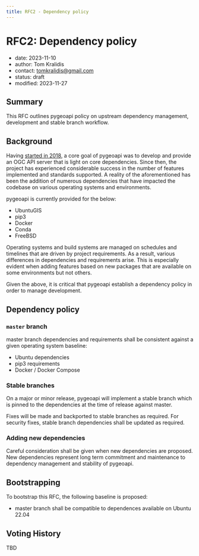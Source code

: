 ```yaml
---
title: RFC2 - Dependency policy
---
```


# RFC2: Dependency policy

- date: 2023-11-10
- author: Tom Kralidis
- contact: tomkralidis@gmail.com
- status: draft
- modified: 2023-11-27

## Summary

This RFC outlines pygeoapi policy on upstream dependency management, development and stable branch workflow.

## Background

Having [started in 2018](https://github.com/geopython/pygeoapi/commit/17edb346a177c9cfdb1d4a7494a029c9e64ed89e), a core goal of pygeoapi was to develop and provide an OGC API server that is light on core dependencies.  Since then, the project has experienced considerable success in the number of features implemented and standards supported.  A reality of the aforementioned has been the addition of numerous dependencies that have impacted the codebase on various operating systems and environments.

pygeoapi is currently provided for the below:

- UbuntuGIS
- pip3
- Docker
- Conda
- FreeBSD

Operating systems and build systems are managed on schedules and timelines that are driven by project requirements.  As a result, various differences in dependencies and requirements arise.  This is especially evident when adding features based on new packages that are available on some environments but not others.

Given the above, it is critical that pygeoapi establish a dependency policy in order to manage development.

## Dependency policy

### `master` branch

master branch dependencies and requirements shall be consistent against a given operating system baseline:

* Ubuntu dependencies
* pip3 requirements
* Docker / Docker Compose

### Stable branches

On a major or minor release, pygeoapi will implement a stable branch which is pinned to the dependencies at the time of release against master.

Fixes will be made and backported to stable branches as required.  For security fixes, stable branch dependencies shall be updated as required.

### Adding new dependencies

Careful consideration shall be given when new dependencies are proposed.  New dependencies represent long term commitment and maintenance to dependency management and stability of pygeoapi.

## Bootstrapping

To bootstrap this RFC, the following baseline is proposed:

* master branch shall be compatible to dependences available on Ubuntu 22.04

## Voting History

TBD
